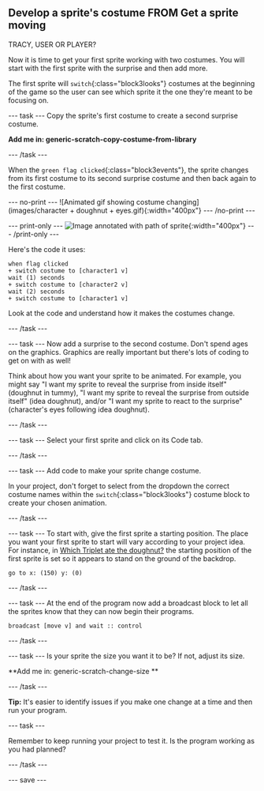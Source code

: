 ## Develop a sprite's costume FROM Get a sprite moving
TRACY, USER OR PLAYER?

Now it is time to get your first sprite working with two costumes. You will start with the first sprite with the surprise and then add more. 

The first sprite will `switch`{:class="block3looks"} costumes at the beginning of the game so the user can see which sprite it the one they're meant to be focusing on.

--- task ---
Copy the sprite's first costume to create a second surprise costume.

**Add me in: generic-scratch-copy-costume-from-library**

--- /task ---

When the `green flag clicked`{:class="block3events"}, the sprite changes from its first costume to its second surprise costume and then back again to the first costume.

--- no-print ---
![Animated gif showing costume changing](images/character + doughnut + eyes.gif){:width="400px"}
--- /no-print ---

--- print-only ---
![Image annotated with path of sprite](images/moving-up-down.png){:width="400px"}
--- /print-only ---

Here's the code it uses:

```blocks3
when flag clicked
+ switch costume to [character1 v]
wait (1) seconds
+ switch costume to [character2 v]
wait (2) seconds
+ switch costume to [character1 v]
```
Look at the code and understand how it makes the costumes change.

--- /task ---

--- task ---
Now add a surprise to the second costume. Don't spend ages on the graphics. Graphics are really important but there's lots of coding to get on with as well!

Think about how you want your sprite to be animated. For example, you might say "I want my sprite to reveal the surprise from inside itself" (doughnut in tummy), "I want my sprite to reveal the surprise from outside itself" (idea doughnut), and/or "I want my sprite to react to the surprise" (character's eyes following idea doughnut).

--- /task ---

--- task ---
Select your first sprite and click on its Code tab. 

--- /task ---

--- task ---
Add code to make your sprite change costume.

In your project, don't forget to select from the dropdown the correct costume names within the `switch`{:class="block3looks"} costume block to create your chosen animation. 


--- /task ---

--- task ---
To start with, give the first sprite a starting position. The place you want your first sprite to start will vary according to your project  idea. For instance, in [Which Triplet ate the doughnut?](https://scratch.mit.edu/projects/411558897) the starting position of the  first sprite is set so it appears to stand on the ground of the backdrop.

```blocks3
go to x: (150) y: (0)
```

--- /task ---

--- task ---
At the end of the  program now add a broadcast block to let all the sprites know that they can now begin their programs.

```blocks3
broadcast [move v] and wait :: control
```

--- /task ---

--- task ---
Is your sprite the size you want it to be? If not, adjust its size.

**Add me in: generic-scratch-change-size **

--- /task ---

**Tip:** It's easier to identify issues if you make one change at a time and then run your program. 

--- task ---

Remember to keep running your project to test it. Is the program working as you had planned?

--- /task ---

--- save ---

